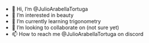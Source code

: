 - 👋 Hi, I’m @JulioArabellaTortuga
- 👀 I’m interested in beauty
- 🌱 I’m currently learning trigonometry
- 💞️ I’m looking to collaborate on (not sure yet) 
- 📫 How to reach me @JulioArabellaTortuga on discord

<!---
JulioArabellaTortuga/JulioArabellaTortuga is a ✨ special ✨ repository because its `README.md` (this file) appears on your GitHub profile.
You can click the Preview link to take a look at your changes.
--->
